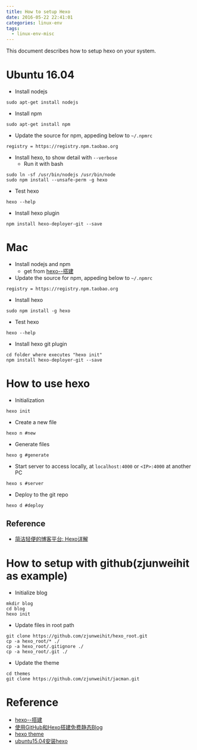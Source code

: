 ```yaml
---
title: How to setup Hexo
date: 2016-05-22 22:41:01
categories: linux-env
tags:
  - linux-env-misc
---
```


This document describes how to setup hexo on your system.

<!-- more -->

# Ubuntu 16.04

* Install nodejs
```
sudo apt-get install nodejs
```
* Install npm
```
sudo apt-get install npm
```
* Update the source for npm, appeding below to `~/.npmrc`
```
registry = https://registry.npm.taobao.org
```
* Install hexo, to show detail with `--verbose`
  * Run it with bash
```
sudo ln -sf /usr/bin/nodejs /usr/bin/node
sudo npm install --unsafe-perm -g hexo
```
* Test hexo
```
hexo --help
```
* Install hexo plugin
```
npm install hexo-deployer-git --save
```

# Mac

* Install nodejs and npm
  * get from [hexo--搭建](http://www.jianshu.com/p/a2023a601ceb)
* Update the source for npm, appeding below to `~/.npmrc`
```
registry = https://registry.npm.taobao.org
```
* Install hexo
```
sudo npm install -g hexo
```
* Test hexo
```
hexo --help
```
* Install hexo git plugin
```
cd folder where executes "hexo init"
npm install hexo-deployer-git --save
```

# How to use hexo

* Initialization
```
hexo init
```
* Create a new file
```
hexo n #new
```
* Generate files
```
hexo g #generate
```
* Start server to access locally, at `localhost:4000` or `<IP>:4000` at another PC
```
hexo s #server
```
* Deploy to the git repo
```
hexo d #deploy
```

## Reference
* [简洁轻便的博客平台: Hexo详解](http://www.tuicool.com/articles/ueI7naV)

# How to setup with github(zjunweihit as example)

* Initialize blog
```
mkdir blog
cd blog
hexo init
```
* Update files in root path
```
git clone https://github.com/zjunweihit/hexo_root.git
cp -a hexo_root/* ./
cp -a hexo_root/.gitignore ./
cp -a hexo_root/.git ./
```
* Update the theme
```
cd themes
git clone https://github.com/zjunweihit/jacman.git
```

# Reference
* [hexo--搭建](http://www.jianshu.com/p/a2023a601ceb)
* [使用GitHub和Hexo搭建免费静态Blog](http://www.jianshu.com/p/3c3991658f95)
* [hexo theme](https://hexo.io/themes/)
* [ubuntu15.04安装hexo](http://www.linuxdiyf.com/linux/18320.html)
